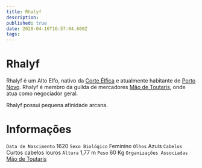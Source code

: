 ```yaml
---
title: Rhalyf
description: 
published: true
date: 2020-04-16T16:57:04.600Z
tags: 
---
```


# Rhalyf
Rhalyf é um Alto Elfo, nativo da [Corte Élfica]() e atualmente habitante de [Porto Novo](). Rhalyf é membro da guilda de mercadores [Mão de Toutaris](), onde atua como negociador geral.

Rhalyf possui pequena afinidade arcana.

# Informações
`Data de Nascimento` 1620 
`Sexo Biológico` Feminino
`Olhos` Azuis
`Cabelos` Curtos cabelos louros
`Altura` 1,77 m
`Peso` 60 Kg
`Organizações Associadas` [Mão de Toutaris](http://localhost/en/faccoes/faccoes-independentes/mao-de-toutaris)